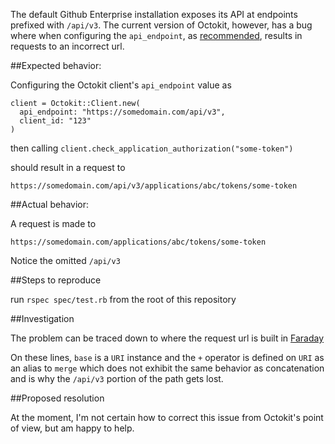 
The default Github Enterprise installation exposes its API at endpoints
prefixed with `/api/v3`. The current version of Octokit, however, has a bug
where when configuring the `api_endpoint`, as [recommended](https://github.com/octokit/octokit.rb#working-with-github-enterprise), results in requests to an
incorrect url.

##Expected behavior:

Configuring the Octokit client's `api_endpoint` value as

```
client = Octokit::Client.new(
  api_endpoint: "https://somedomain.com/api/v3",
  client_id: "123"
)
```

then calling `client.check_application_authorization("some-token")`

should result in a request to

```
https://somedomain.com/api/v3/applications/abc/tokens/some-token
```

##Actual behavior:

A request is made to 

```
https://somedomain.com/applications/abc/tokens/some-token
```

Notice the omitted `/api/v3`

##Steps to reproduce

run `rspec spec/test.rb` from the root of this repository

##Investigation

The problem can be traced down to where the request url is built in [Faraday](https://github.com/lostisland/faraday/blob/master/lib/faraday/connection.rb#L406)

On these lines, `base` is a `URI` instance and the `+` operator is defined on `URI` as an alias to `merge` which does not exhibit the same behavior as concatenation and is why the `/api/v3` portion of the path gets lost.

##Proposed resolution

At the moment, I'm not certain how to correct this issue from Octokit's point of view, but am happy to help.
